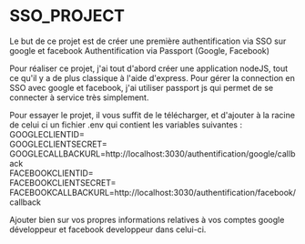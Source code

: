 # SSO_PROJECT
Le but de ce projet est de créer une première authentification via SSO sur google et facebook 
Authentification via Passport (Google, Facebook)

Pour réaliser ce projet, j'ai tout d'abord créer une application nodeJS, tout ce qu'il y a de plus classique à l'aide d'express.
Pour gérer la connection en SSO avec google et facebook, j'ai utiliser passport js qui permet de se connecter à service très simplement. 

Pour essayer le projet, il vous suffit de le télécharger, et d'ajouter à la racine de celui ci un fichier .env qui contient les variables suivantes : 
GOOGLECLIENTID=</br>
GOOGLECLIENTSECRET=</br>
GOOGLECALLBACKURL=http://localhost:3030/authentification/google/callback</br>
FACEBOOKCLIENTID=</br>
FACEBOOKCLIENTSECRET=</br>
FACEBOOKCALLBACKURL=http://localhost:3030/authentification/facebook/callback</br>

Ajouter bien sur vos propres informations relatives à vos comptes google développeur et facebook developpeur dans celui-ci. 

